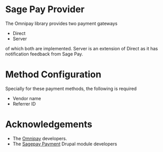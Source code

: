 # Sage Pay Provider
The Omnipay library provides two payment gateways
* Direct
* Server

of which both are implemented. Server is an extension of Direct as it has
notification feedback from Sage Pay.

# Method Configuration
Specially for these payment methods, the following is required
* Vendor name
* Referrer ID

# Acknowledgements
* The [Omnipay](https://omnipay.thephpleague.com/) developers.
* The [Sagepay Payment](https://www.drupal.org/project/sagepay_payment) Drupal
module developers
